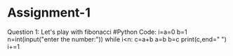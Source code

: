 # Assignment-1
Question 1: Let's play with fibonacci
#Python Code:
i=a=0
b=1
n=int(input("enter the number:"))
while i<n:
    c=a+b
    a=b
    b=c
    print(c,end=" ")
    i+=1
